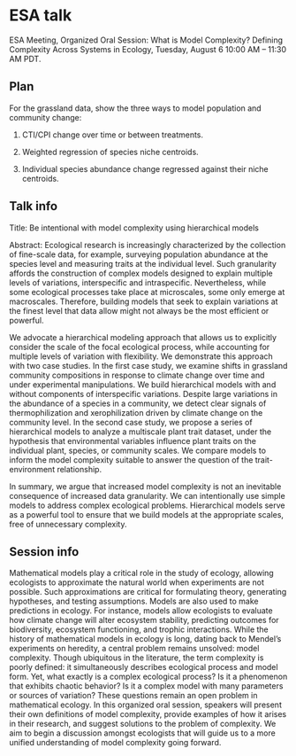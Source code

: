 # ESA talk

ESA Meeting, Organized Oral Session: What is Model Complexity? Defining Complexity Across Systems in Ecology, Tuesday, August 6 10:00 AM – 11:30 AM PDT.

## Plan

For the grassland data, show the three ways to model population and community change:

1. CTI/CPI change over time or between treatments.

1. Weighted regression of species niche centroids.

1. Individual species abundance change regressed against their niche centroids.

## Talk info

Title: Be intentional with model complexity using hierarchical models

Abstract:
Ecological research is increasingly characterized by the collection of fine-scale data, for example, surveying population abundance at the species level and measuring traits at the individual level. Such granularity affords the construction of complex models designed to explain multiple levels of variations, interspecific and intraspecific. Nevertheless, while some ecological processes take place at microscales, some only emerge at macroscales. Therefore, building models that seek to explain variations at the finest level that data allow might not always be the most efficient or powerful. 

We advocate a hierarchical modeling approach that allows us to explicitly consider the scale of the focal ecological process, while accounting for multiple levels of variation with flexibility. We demonstrate this approach with two case studies. In the first case study, we examine shifts in grassland community compositions in response to climate change over time and under experimental manipulations. We build hierarchical models with and without components of interspecific variations. Despite large variations in the abundance of a species in a community, we detect clear signals of thermophilization and xerophilization driven by climate change on the community level. In the second case study, we propose a series of hierarchical models to analyze a multiscale plant trait dataset, under the hypothesis that environmental variables influence plant traits on the individual plant, species, or community scales. We compare models to inform the model complexity suitable to answer the question of the trait-environment relationship.

In summary, we argue that increased model complexity is not an inevitable consequence of increased data granularity. We can intentionally use simple models to address complex ecological problems. Hierarchical models serve as a powerful tool to ensure that we build models at the appropriate scales, free of unnecessary complexity.

## Session info

Mathematical models play a critical role in the study of ecology, allowing ecologists to approximate the natural world when experiments are not possible. Such approximations are critical for formulating theory, generating hypotheses, and testing assumptions. Models are also used to make predictions in ecology. For instance, models allow ecologists to evaluate how climate change will alter ecosystem stability, predicting outcomes for biodiversity, ecosystem functioning, and trophic interactions. While the history of mathematical models in ecology is long, dating back to Mendel’s experiments on heredity, a central problem remains unsolved: model complexity. Though ubiquitous in the literature, the term complexity is poorly defined: it simultaneously describes ecological process and model form. Yet, what exactly is a complex ecological process? Is it a phenomenon that exhibits chaotic behavior? Is it a complex model with many parameters or sources of variation? These questions remain an open problem in mathematical ecology. In this organized oral session, speakers will present their own definitions of model complexity, provide examples of how it arises in their research, and suggest solutions to the problem of complexity. We aim to begin a discussion amongst ecologists that will guide us to a more unified understanding of model complexity going forward.
